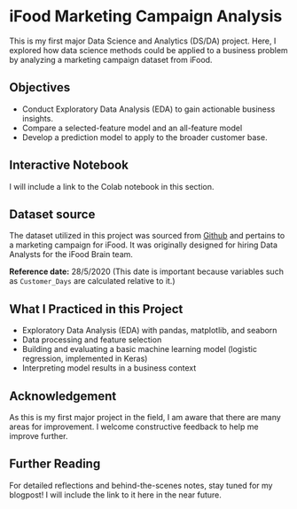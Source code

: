 # iFood Marketing Campaign Analysis

This is my first major Data Science and Analytics (DS/DA) project. Here, I explored how data science methods could be applied to a business problem by analyzing a marketing campaign dataset from iFood.

## Objectives
- Conduct Exploratory Data Analysis (EDA) to gain actionable business insights.
- Compare a selected-feature model and an all-feature model
- Develop a prediction model to apply to the broader customer base.

## Interactive Notebook
I will include a link to the Colab notebook in this section.

## Dataset source
The dataset utilized in this project was sourced from [Github](https://github.com/nailson/ifood-data-business-analyst-test) and pertains to a marketing campaign for iFood. It was originally designed for hiring Data Analysts for the iFood Brain team.

**Reference date:** 28/5/2020 (This date is important because variables such as `Customer_Days` are calculated relative to it.)

## What I Practiced in this Project
- Exploratory Data Analysis (EDA) with pandas, matplotlib, and seaborn
- Data processing and feature selection
- Building and evaluating a basic machine learning model (logistic regression, implemented in Keras)  
- Interpreting model results in a business context

## Acknowledgement
As this is my first major project in the field, I am aware that there are many areas for improvement. I welcome constructive feedback to help me improve further.

## Further Reading
For detailed reflections and behind-the-scenes notes, stay tuned for my blogpost! I will include the link to it here in the near future.